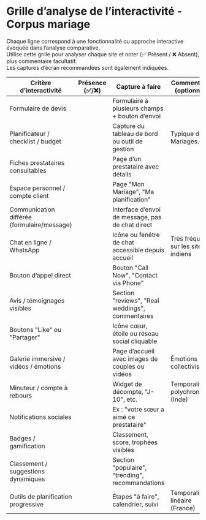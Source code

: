 # Grille d’analyse de l’interactivité - Corpus mariage

Chaque ligne correspond à une fonctionnalité ou approche interactive évoquée dans l’analyse comparative.  
Utilise cette grille pour analyser chaque site et noter (✅ Présent / ❌ Absent), plus commentaire facultatif.  
Les captures d’écran recommandées sont également indiquées.

| Critère d’interactivité                     | Présence (✅/❌) | Capture à faire                                      | Commentaire (optionnel)                                     |
|--------------------------------------------|------------------|------------------------------------------------------|--------------------------------------------------------------|
| Formulaire de devis                         |                  | Formulaire à plusieurs champs + bouton d’envoi       |                                                              |
| Planificateur / checklist / budget          |                  | Capture du tableau de bord ou outil de gestion       | Typique de Mariages.net                                     |
| Fiches prestataires consultables            |                  | Page d’un prestataire avec détails                   |                                                              |
| Espace personnel / compte client            |                  | Page "Mon Mariage", "Ma planification"               |                                                              |
| Communication différée (formulaire/message) |                  | Interface d’envoi de message, pas de chat direct     |                                                              |
| Chat en ligne / WhatsApp                    |                  | Icône ou fenêtre de chat accessible depuis accueil   | Très fréquent sur les sites indiens                          |
| Bouton d’appel direct                       |                  | Bouton "Call Now", "Contact via Phone"               |                                                              |
| Avis / témoignages visibles                 |                  | Section "reviews", "Real weddings", commentaires     |                                                              |
| Boutons "Like" ou "Partager"                |                  | Icône cœur, étoile ou réseau social cliquable        |                                                              |
| Galerie immersive / vidéos / émotions       |                  | Page d’accueil avec images de couples ou vidéos      | Émotions + collectivisme                                     |
| Minuteur / compte à rebours                 |                  | Widget de décompte, "J-10", etc.                     | Temporalité polychronique (Inde)                             |
| Notifications sociales                      |                  | Ex : "votre sœur a aimé ce prestataire"              |                                                              |
| Badges / gamification                       |                  | Classement, score, trophées visibles                 |                                                              |
| Classement / suggestions dynamiques         |                  | Section "populaire", "trending", recommandations     |                                                              |
| Outils de planification progressive         |                  | Étapes "à faire", calendrier, suivi                  | Temporalité linéaire (France)                                |
